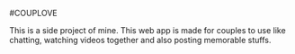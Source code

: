 #COUPLOVE

This is a side project of mine. This web app is made for couples to use like chatting, watching videos together and also posting memorable stuffs.
